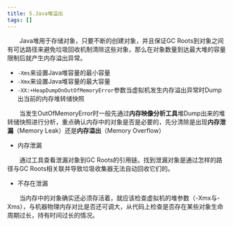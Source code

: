 ```yaml
---
title: 5.Java堆溢出
tags: []
---
```


&#8195;&#8195;Java堆用于存储对象，只要不断的创建对象，并且保证GC Roots到对象之间有可达路径来避免垃圾回收机制清除这些对象，那么在对象数量到达最大堆的容量限制后就产生内存溢出异常。
- `-Xms`来设置Java堆容量的最小容量
- `-Xmx`来设置Java堆容量的最大容量
- `-XX:+HeapDumpOnOutOfMemoryError`参数当虚拟机发生内存溢出异常时Dump出当前的内存堆转储快照

&#8195;&#8195;当发生OutOfMemoryError时一般先通过**内存映像分析工具**堆Dump出来的堆转储快照进行分析，重点确认内存中的对象是否是必要的，先分清除是出现**内存泄漏**（Memory Leak）还是**内存溢出**（Memory Overflow）
- 内存泄漏

&#8195;&#8195;通过工具查看泄漏对象到GC Roots的引用链。找到泄漏对象是通过怎样的路径与GC Roots相关联并导致垃圾收集器无法自动回收它们的。
- 不存在泄漏

&#8195;&#8195;当内存中的对象确实还必须存活着，就应该检查虚拟机的堆参数（-Xmx与-Xms），与机器物理内存对比是否还可调大，从代码上检查是否存在某些对象生命周期过长，持有时间过长的情况。
